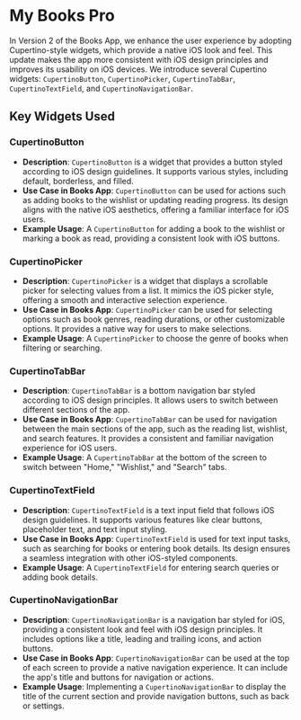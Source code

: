 # My Books Pro

In Version 2 of the Books App, we enhance the user experience by adopting Cupertino-style widgets, which provide a native iOS look and feel. This update makes the app more consistent with iOS design principles and improves its usability on iOS devices. We introduce several Cupertino widgets: `CupertinoButton`, `CupertinoPicker`, `CupertinoTabBar`, `CupertinoTextField`, and `CupertinoNavigationBar`.

## Key Widgets Used

### CupertinoButton
- **Description**: `CupertinoButton` is a widget that provides a button styled according to iOS design guidelines. It supports various styles, including default, borderless, and filled.
- **Use Case in Books App**: `CupertinoButton` can be used for actions such as adding books to the wishlist or updating reading progress. Its design aligns with the native iOS aesthetics, offering a familiar interface for iOS users.
- **Example Usage**: A `CupertinoButton` for adding a book to the wishlist or marking a book as read, providing a consistent look with iOS buttons.

### CupertinoPicker
- **Description**: `CupertinoPicker` is a widget that displays a scrollable picker for selecting values from a list. It mimics the iOS picker style, offering a smooth and interactive selection experience.
- **Use Case in Books App**: `CupertinoPicker` can be used for selecting options such as book genres, reading durations, or other customizable options. It provides a native way for users to make selections.
- **Example Usage**: A `CupertinoPicker` to choose the genre of books when filtering or searching.

### CupertinoTabBar
- **Description**: `CupertinoTabBar` is a bottom navigation bar styled according to iOS design principles. It allows users to switch between different sections of the app.
- **Use Case in Books App**: `CupertinoTabBar` can be used for navigation between the main sections of the app, such as the reading list, wishlist, and search features. It provides a consistent and familiar navigation experience for iOS users.
- **Example Usage**: A `CupertinoTabBar` at the bottom of the screen to switch between "Home," "Wishlist," and "Search" tabs.

### CupertinoTextField
- **Description**: `CupertinoTextField` is a text input field that follows iOS design guidelines. It supports various features like clear buttons, placeholder text, and text input styling.
- **Use Case in Books App**: `CupertinoTextField` is used for text input tasks, such as searching for books or entering book details. Its design ensures a seamless integration with other iOS-styled components.
- **Example Usage**: A `CupertinoTextField` for entering search queries or adding book details.

### CupertinoNavigationBar
- **Description**: `CupertinoNavigationBar` is a navigation bar styled for iOS, providing a consistent look and feel with iOS design principles. It includes options like a title, leading and trailing icons, and action buttons.
- **Use Case in Books App**: `CupertinoNavigationBar` can be used at the top of each screen to provide a native navigation experience. It can include the app's title and buttons for navigation or actions.
- **Example Usage**: Implementing a `CupertinoNavigationBar` to display the title of the current section and provide navigation buttons, such as back or settings.
